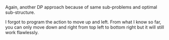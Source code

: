 Again, another DP approach because of same sub-problems and optimal sub-structure. 

I forgot to program the action to move up and left.
From what I know so far, you can only move down and right from top left to bottom right but it will still work flawlessly.
